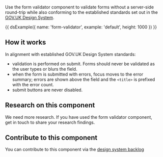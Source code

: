 Use the form validator component to validate forms without a server-side round-trip while also conforming to the established standards set out in the [GOV.UK Design System](https://design-system.service.gov.uk/).

{{ dsExample({
  name: 'form-validator',
  example: 'default',
  height: 1000
}) }}

## How it works

In alignment with established GOV.UK Design System standards:

- validation is performed on submit. Forms should never be validated as the user types or blurs the field.
- when the form is submitted with errors, focus moves to the error summary; errors are shown above the field and the `<title>` is prefixed with the error count.
- submit buttons are never disabled.

## Research on this component

We need more research. If you have used the form validator component, get in touch to share your research findings.

## Contribute to this component

You can contribute to this component via the [design system backlog](https://github.com/ministryofjustice/mojdt-design-system-backlog/)